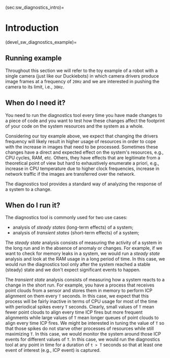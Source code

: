 (sec:sw_diagnostics_intro)=
# Introduction


(devel_sw_diagnostics_example)=
## Running example

Throughout this section we will refer to the toy example of a robot
with a single camera (just like our Duckiebots) in which camera drivers 
produce image frames at a frequency of `20Hz` and we are interested in
pushing the camera to its limit, i.e., `30Hz`.


## When do I need it?

You need to run the diagnostics tool every time you have made changes
to a piece of code and you want to test how these changes affect the 
footprint of your code on the system resources and the system as a whole.

Considering our toy example above, we expect that changing the drivers
frequency will likely result in higher usage of resources in order to
cope with the increase in images that need to be processed.
Sometimes these changes have a direct and expected effect on the 
system's resources, e.g., CPU cycles, RAM, etc. Others, they have effects
that are legitimate from a theoretical point of view but hard to
exhaustively enumerate a priori, e.g., increase in CPU temperature due
to higher clock frequencies, increase in network traffic if the images 
are transferred over the network.

The diagnostics tool provides a standard way of analyzing the response of
a system to a change.


## When do I run it?

The diagnostics tool is commonly used for two use cases:

- analysis of _steady states_ (long-term effects) of a system;
- analysis of _transient states_ (short-term effects) of a system;

The _steady state_ analysis consists of measuring the activity of a system
in the long run and in the absence of anomaly or changes. For example,
if we want to check for memory leaks in a system, we would run a _steady state_
analysis and look at the RAM usage in a long period of time.
In this case, we would run the diagnostics tool only after the system reached a 
stable (steady) state and we don't expect significant events to happen.

The _transient state_ analysis consists of measuring how a system reacts to
a change in the short run. For example, you have a process that receives 
point clouds from a sensor and stores them in memory to perform ICP alignment 
on them every `T` seconds. In this case, we expect that this process will be 
fairly inactive in terms of CPU usage for most of the time with periodical spikes
every `T` seconds. Clearly, small values of `T` mean fewer point clouds to align 
every time ICP fires but more frequent alignments while large values of `T` mean
longer queues of point clouds to align every time ICP fires. 
We might be interested in tuning the value of `T` so that those
spikes do not starve other processes of resources while still maximizing `T`.
In this case, we would monitor the system around those ICP events for different
values of `T`.
In this case, we would run the diagnostics tool at any point in time for a 
duration of `t > T` seconds so that at least one event of interest (e.g., ICP event) 
is captured.

